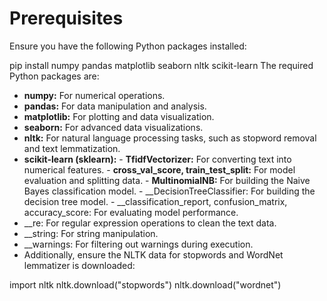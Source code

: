 # Prerequisites
Ensure you have the following Python packages installed: <br>

pip install numpy pandas matplotlib seaborn nltk scikit-learn
The required Python packages are:
- __numpy:__ For numerical operations.
- __pandas:__ For data manipulation and analysis.
- __matplotlib:__ For plotting and data visualization.
- __seaborn:__ For advanced data visualizations.
- __nltk:__ For natural language processing tasks, such as stopword removal and text lemmatization.
- __scikit-learn (sklearn):__
       - __TfidfVectorizer:__ For converting text into numerical features.
       - __cross_val_score, train_test_split:__ For model evaluation and splitting data.
       - __MultinomialNB:__ For building the Naive Bayes classification model.
       - __DecisionTreeClassifier: For building the decision tree model.
       - __classification_report, confusion_matrix, accuracy_score: For evaluating model performance.
- __re: For regular expression operations to clean the text data.
- __string: For string manipulation.
- __warnings: For filtering out warnings during execution.
- Additionally, ensure the NLTK data for stopwords and WordNet lemmatizer is downloaded: <br>

import nltk
nltk.download("stopwords")
nltk.download("wordnet")
